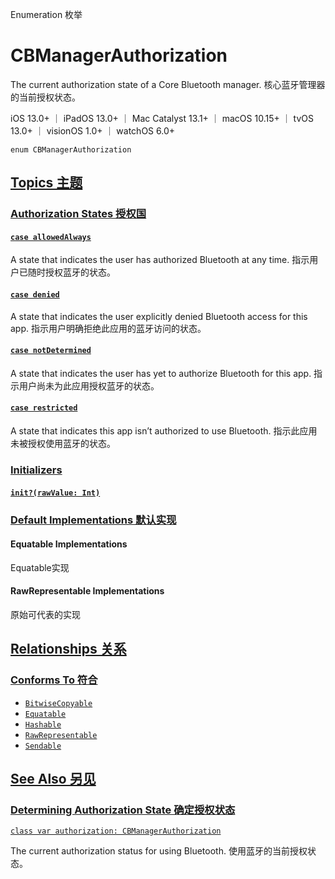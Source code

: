 Enumeration 枚举

# CBManagerAuthorization 

The current authorization state of a Core Bluetooth manager.
核心蓝牙管理器的当前授权状态。

iOS 13.0+ ｜ iPadOS 13.0+ ｜ Mac Catalyst 13.1+ ｜ macOS 10.15+ ｜ tvOS 13.0+ ｜ visionOS 1.0+ ｜ watchOS 6.0+ 

```
enum CBManagerAuthorization
```



## [Topics 主题](https://developer.apple.com/documentation/corebluetooth/cbmanagerauthorization#topics)

### [Authorization States 授权国](https://developer.apple.com/documentation/corebluetooth/cbmanagerauthorization#Authorization-States)

#### [`case allowedAlways`](https://developer.apple.com/documentation/corebluetooth/cbmanagerauthorization/allowedalways)

A state that indicates the user has authorized Bluetooth at any time.
指示用户已随时授权蓝牙的状态。



#### [`case denied`](https://developer.apple.com/documentation/corebluetooth/cbmanagerauthorization/denied)

A state that indicates the user explicitly denied Bluetooth access for this app.
指示用户明确拒绝此应用的蓝牙访问的状态。



#### [`case notDetermined`](https://developer.apple.com/documentation/corebluetooth/cbmanagerauthorization/notdetermined)

A state that indicates the user has yet to authorize Bluetooth for this app.
指示用户尚未为此应用授权蓝牙的状态。



#### [`case restricted`](https://developer.apple.com/documentation/corebluetooth/cbmanagerauthorization/restricted)

A state that indicates this app isn’t authorized to use Bluetooth.
指示此应用未被授权使用蓝牙的状态。



### [Initializers](https://developer.apple.com/documentation/corebluetooth/cbmanagerauthorization#Initializers)

#### [`init?(rawValue: Int)`](https://developer.apple.com/documentation/corebluetooth/cbmanagerauthorization/init(rawvalue:))



### [Default Implementations 默认实现](https://developer.apple.com/documentation/corebluetooth/cbmanagerauthorization#Default-Implementations)

#### Equatable Implementations

Equatable实现



#### RawRepresentable Implementations

原始可代表的实现



## [Relationships 关系](https://developer.apple.com/documentation/corebluetooth/cbmanagerauthorization#relationships)

### [Conforms To 符合](https://developer.apple.com/documentation/corebluetooth/cbmanagerauthorization#conforms-to)

- [`BitwiseCopyable`](https://developer.apple.com/documentation/Swift/BitwiseCopyable)
- [`Equatable`](https://developer.apple.com/documentation/Swift/Equatable)
- [`Hashable`](https://developer.apple.com/documentation/Swift/Hashable)
- [`RawRepresentable`](https://developer.apple.com/documentation/Swift/RawRepresentable)
- [`Sendable`](https://developer.apple.com/documentation/Swift/Sendable)



## [See Also 另见](https://developer.apple.com/documentation/corebluetooth/cbmanagerauthorization#see-also)

### [Determining Authorization State 确定授权状态](https://developer.apple.com/documentation/corebluetooth/cbmanagerauthorization#Determining-Authorization-State)

[`class var authorization: CBManagerAuthorization`](https://developer.apple.com/documentation/corebluetooth/cbmanager/authorization-swift.type.property)

The current authorization status for using Bluetooth.
使用蓝牙的当前授权状态。
